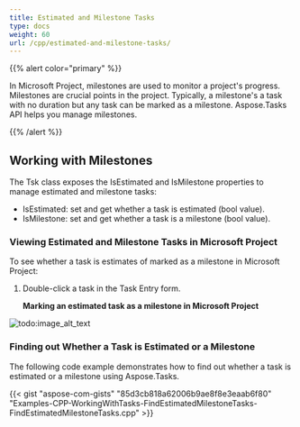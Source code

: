 ```yaml
---
title: Estimated and Milestone Tasks
type: docs
weight: 60
url: /cpp/estimated-and-milestone-tasks/
---
```


{{% alert color="primary" %}} 

In Microsoft Project, milestones are used to monitor a project's progress. Milestones are crucial points in the project. Typically, a milestone's a task with no duration but any task can be marked as a milestone. Aspose.Tasks API helps you manage milestones.

{{% /alert %}} 
## **Working with Milestones**
The Tsk class exposes the IsEstimated and IsMilestone properties to manage estimated and milestone tasks:

- IsEstimated: set and get whether a task is estimated (bool value).
- IsMilestone: set and get whether a task is a milestone (bool value).
### **Viewing Estimated and Milestone Tasks in Microsoft Project**
To see whether a task is estimates of marked as a milestone in Microsoft Project:

1. Double-click a task in the Task Entry form. 

   **Marking an estimated task as a milestone in Microsoft Project** 

![todo:image_alt_text](/download/attachments/16286622/2052305202)
### **Finding out Whether a Task is Estimated or a Milestone**
The following code example demonstrates how to find out whether a task is estimated or a milestone using Aspose.Tasks.

{{< gist "aspose-com-gists" "85d3cb818a62006b9ae8f8e3eaab6f80" "Examples-CPP-WorkingWithTasks-FindEstimatedMilestoneTasks-FindEstimatedMilestoneTasks.cpp" >}}
